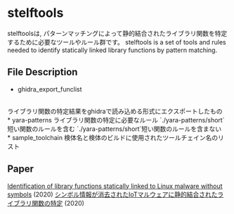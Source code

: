 stelftools
====
stelftoolsは, パターンマッチングによって静的結合されたライブラリ関数を特定するために必要なツールやルール群です。
stelftools is a set of tools and rules needed to identify statically linked library functions by pattern matching.

## File Description
* ghidra_export_funclist
<br>
ライブラリ関数の特定結果をghidraで読み込める形式にエクスポートしたもの
<br>
* yara-patterns
ライブラリ関数の特定に必要なルール
`./yara-patterns/short`短い関数のルールを含む
`./yara-patterns/short`短い関数のルールを含まない

<br>
* sample_toolchain
検体名と検体のビルドに使用されたツールチェイン名のリスト

## Paper
[Identification of library functions statically linked to Linux malware without symbols](https://www.sciencedirect.com/science/article/pii/S1877050920319487) (2020)
[シンボル情報が消去されたIoTマルウェアに静的結合されたライブラリ関数の特定](http://id.nii.ac.jp/1001/00208402/) (2020)
